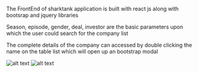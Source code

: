 The FrontEnd of sharktank application is built with react js along with bootsrap and jquery libraries

Season, episode, gender, deal, investor are the basic parameters upon which the user could search for the company list

The complete details of the company can accessed by double clicking the name on the table list which will open up an bootstrap modal 

![alt text](https://user-images.githubusercontent.com/20941751/76377056-e738cb00-636f-11ea-9852-cc0839e1aee2.png)
![alt text](https://user-images.githubusercontent.com/20941751/76377326-94abde80-6370-11ea-85ce-9ada0a879002.png)
